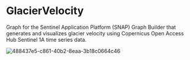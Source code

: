 # GlacierVelocity

Graph for the Sentinel Application Platform (SNAP) Graph Builder that generates and visualizes glacier velocity using Copernicus Open Access Hub Sentinel 1A time series data.

![488437e5-c861-40b2-8eaa-3b18c0664c46](https://user-images.githubusercontent.com/40864924/231372659-8b438242-40b3-4973-8746-be6e05c7da08.JPG)


